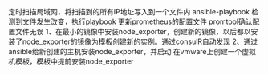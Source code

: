 定时扫描局域网，将扫描到的所有IP地址写入到一个文件内
ansible-playbook 检测到文件发生改变，执行playbook
更新prometheus的配置文件
promtool确认配置文件无误
1、在最小的镜像中安装node_exporter，创建新的镜像，以后都以安装了node_exporter的镜像为模板创建新的实例。通过consulR自动发现
2、通过ansible给新创建的主机安装node_exporter，并启动
在vmware上创建一个虚拟机模板，模板中提前安装node_exporter